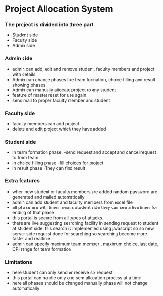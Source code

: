 # Project Allocation System

### The project is divided into three part
- Student side
- Faculty side
- Admin side
        
### Admin side
- admin can add, edit and remove student, faculty members and project with details
- Admin can change phases like team formation, choice filling and result showing phases
- Admin can manually allocate project to any student
- feature of master reset for use again
- send mail to proper faculty member and student

### Faculty side
- faculty members can add project
- delete and edit project which they have added

### Student side
- in team formation phase:
	-send request and accept and cancel request to form team
- in choice filling phase
	-fill choices for project
- in result phase
	-They can find result
  
### Extra features
- when new student or faculty members are added random password are generated and mailed automatically
- admin can add student and faculty members from excel file
- all phase are with timer means student side they can see a live timer for ending of that phase
- this portal is secure from all types of attacks.
- there are live suggesting searching facility in sending request to student at student side. this search is implemented using javascript so no new server side request done for searching so searching become more faster and realtime.
- admin can specify maximum team member , maximum choice, last date, CPI range for team formation

### Limitations
- here student can only send or receive six request
- this portal can handle only one sem allocation process at a time
- here all phases should be changed manually phase will not change automatically

